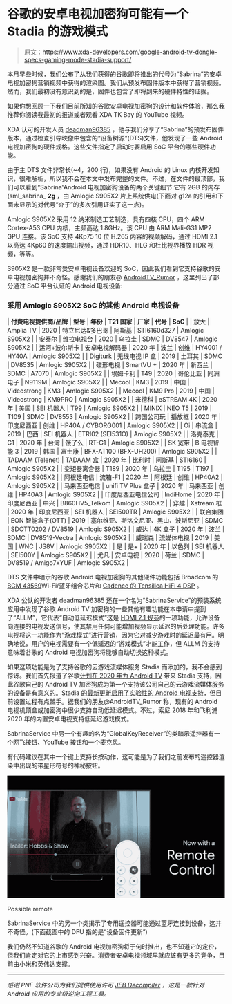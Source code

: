 # 谷歌的安卓电视加密狗可能有一个 Stadia 的游戏模式

> 原文：<https://www.xda-developers.com/google-android-tv-dongle-specs-gaming-mode-stadia-support/>

本月早些时候，我们公布了从我们获得的谷歌即将推出的代号为“Sabrina”的安卓电视加密狗营销视频中获得的渲染图。我们从预发布固件版本中获得了营销视频。然而，我们最初没有意识到的是，固件也包含了即将到来的硬件特性的证据。

如果你想回顾一下我们目前所知的谷歌安卓电视加密狗的设计和软件体验，那么我推荐你阅读我最初的报道或者观看 XDA TK Bay 的 YouTube 视频。

XDA 认可的开发人员 [deadman96385](https://forum.xda-developers.com/member.php?u=4222965) ，他与我们分享了“Sabrina”的预发布固件版本，通过检查引导映像中包含的“设备树源”(DTS)文件，他发现了一些 Android 电视加密狗的硬件规格。这些文件指定了启动时要启用 SoC 平台的哪些硬件功能。

由于主 DTS 文件非常长(~4，200 行)，如果没有 Android 的 Linux 内核开发知识，很难解析，所以我不会在本文中发布完整的文件。不过，在文件的最顶部，我们可以看到“Sabrina”Android 电视加密狗设备的两个关键细节:它有 2GB 的内存(sml_sabrina_ **2g** ，由 Amlogic S905X2 片上系统供电(下面对 g12a 的引用和下面未显示的对代号“介子”的多次引用证实了这一点)。

Amlogic S905X2 采用 12 纳米制造工艺制造，具有四核 CPU，四个 ARM Cortex-A53 CPU 内核，主频高达 1.8GHz。该 CPU 由 ARM Mali-G31 MP2 GPU 连接。该 SoC 支持 4Kp75 10 位 H.265 内容的视频解码，通过 HDMI 2.1 以高达 4Kp60 的速度输出视频，通过 HDR10、HLG 和杜比视界播放 HDR 视频，等等。

S905X2 是一款非常受安卓电视设备欢迎的 SoC，因此我们看到它支持谷歌的安卓电视加密狗并不奇怪。感谢我们的朋友@ [AndroidTV_Rumor](https://twitter.com/androidtv_rumor) ，这里列出了部分通过 SoC 平台认证的 Android 电视设备:

### 采用 Amlogic S905X2 SoC 的其他 Android 电视设备

| **付费电视提供商/品牌** | **型号** | **年份** | **T21 国家** | **厂家** | **代号** | **SoC** |
| 放大 | Amplia TV | 2020 | 特立尼达&多巴哥 | 阿斯基 | STI6160d327 | Amlogic S905X2 |
| 安泰尔 | 维拉电视台 | 2020 | 乌拉圭 | SDMC | DV8547 | Amlogic S905X2 |
| 运河+波尔斯卡 | 安卓电视解码器 | 2020 年 | 波兰 | 创维 | HY4001 / HY40A | Amlogic S905X2 |
| Digiturk | 无线电视 IP 盒 | 2019 | 土耳其 | SDMC | DV8535 | Amlogic S905X2 |
| 碟形电视 | SmartVU + | 2020 年 | 新西兰 | SDMC | A7070 | Amlogic S905X2 |
| 埃姆卡利 | T49 | 2020 | 哥伦比亚 | 同洲电子 | N9119M | Amlogic S905X2 |
| Mecool | KM3 | 2019 | 中国 | Videostrong | KM3 | Amlogic S905X2 |
| Mecool | KM9 Pro | 2019 | 中国 | Videostrong | KM9PRO | Amlogic S905X2 |
| 米德科 | eSTREAM 4K | 2020 年 | 美国 | SEI 机器人 | T99 | Amlogic S905X2 |
| MINIX | NEO T5 | 2019 | T109 | SDMC | DV8553 | Amlogic S905X2 |
| 跨国公司玩 | 播放框 | 2020 年 | 印度尼西亚 | 创维 | HP40A / CYBORG001 | Amlogic S905X2 |
| Oi | 串流盒 | 2019 | 巴西 | SEI 机器人 | ETRI02 (SEI531O) | Amlogic S905X2 |
| 洛克泰克 | G1 | 2020 年 | 台湾 | 饿了么 | RT-G1 | Amlogic S905X2 |
| SK 宽带 | B 电视智能 3 | 2019 | 韩国 | 富士康 | BFX-AT100 (BFX-UH200) | Amlogic S905X2 |
| TADAAM (Telenet) | TADAAM 盒 | 2020 年 | 比利时 | 阿斯基 | STI6160 | Amlogic S905X2 |
| 变矩器离合器 | T189 | 2020 年 | 乌拉圭 | T195 | T197 | Amlogic S905X2 |
| 阿根廷电信 | 流箱-F1 | 2020 年 | 阿根廷 | 创维 | HP40A2 | Amlogic S905X2 |
| 马来西亚电信 | unifi TV Plus 盒子 | 2020 年 | 马来西亚 | 创维 | HP40A3 | Amlogic S905X2 |
| 印度尼西亚电信公司 | IndiHome | 2020 年 | 印度尼西亚 | 中兴 | B860HV5_Telkom | Amlogic S905X2 |
| 穿越 | Xstream 框 | 2020 年 | 印度尼西亚 | SEI 机器人 | SEI500TR | Amlogic S905X2 |
| 联合集团 | EON 智能盒子(OTT) | 2019 | 塞尔维亚、斯洛文尼亚、黑山、波斯尼亚 | SDMC | SDOTT0202 / DV8519 | Amlogic S905X2 |
| 威达 | 4K 盒子 | 2020 年 | 波兰 | SDMC | DV8519-Vectra | Amlogic S905X2 |
| 威瑞森 | 流媒体电视 | 2019 | 美国 | WNC | JS8V | Amlogic S905X2 |
| 是 | 是+ | 2020 年 | 以色列 | SEI 机器人 | SEI500Y | Amlogic S905X2 |
| 尤凡 | 安卓电视 | 2020 | 荷兰 | SDMC | DV8519 / Amigo7xYUF | Amlogic S905X2 |

DTS 文件中暗示的谷歌 Android 电视加密狗的其他硬件功能包括 Broadcom 的[BCM 43569](https://www.cypress.com/file/310246/download)Wi-Fi/蓝牙组合芯片和 [Cadence 的 Tensilica HiFi 4 DSP](https://www.prnewswire.com/news-releases/cadence-announces-fourth-generation-tensilica-hifi-dsp-architecture-300016314.html) 。

XDA 公认的开发者 deadman96385 还在一个名为“SabrinaService”的预装系统应用中发现了谷歌 Android TV 加密狗的一些其他有趣功能在本申请中提到了“ALLM”，它代表“自动低延迟模式”这是 [HDMI 2.1 规范](https://www.hdmi.org/spec21Sub/AutoLowLatencyMode)的一项功能，允许设备向连接的电视发送信号，使其禁用任何可能增加视频显示延迟的后处理功能。许多电视将这一功能作为“游戏模式”进行营销，因为它对减少游戏时的延迟最有用。明确地说，用户的电视需要有一个低延迟的“游戏模式”才能工作，但 ALLM 的支持意味着谷歌的 Android 电视加密狗将能够自动切换这种模式。

如果这项功能是为了支持谷歌的云游戏流媒体服务 Stadia 而添加的，我不会感到惊讶。我们首先报道了谷歌[计划在 2020 年为 Android TV](https://www.xda-developers.com/stadia-android-tv-android-11-r/) 带来 Stadia 支持，因此谷歌自己的 Android TV 加密狗成为第一个支持该公司自己的云游戏流媒体服务的设备是有意义的。Stadia [的最新更新启用了实验性的 Android 电视支持](https://www.xda-developers.com/google-stadia-mobile-touch-controls-per-device-resolution-support-any-android-device/)，但目前设置过程有点棘手。据我们的朋友@AndroidTV_Rumor 称，现有的 Android 电视机顶盒或加密狗中很少支持自动低延迟模式。不过，索尼 2018 年和飞利浦 2020 年的内置安卓电视支持低延迟游戏模式。

SabrinaService 中另一个有趣的名为“GlobalKeyReceiver”的类暗示遥控器有一个网飞按钮、YouTube 按钮和一个麦克风。

有代码建议在其中一个键上支持长按动作，这可能是为了我们之前发布的遥控器渲染中出现的带星形符号的神秘按钮。

 <picture>![Google Android TV dongle remote](img/f8463139484ce20466eb76ddd801e85d.png)</picture> 

Possible remote

SabrinaService 中的另一个类揭示了专用遥控器可能通过蓝牙连接到设备，这并不奇怪。(下面截图中的 DFU 指的是“设备固件更新”)

我们仍然不知道谷歌的 Android 电视加密狗将于何时推出，也不知道它的定价，但我们肯定对它的上市感到兴奋。消费者安卓电视领域早就应该有更多的竞争，目前由小米和英伟达支撑。

* * *

*感谢 PNF 软件公司为我们提供使用许可 [JEB Decompiler](https://www.pnfsoftware.com/?aid=xdadev) ，这是一款针对 Android 应用的专业级逆向工程工具。*